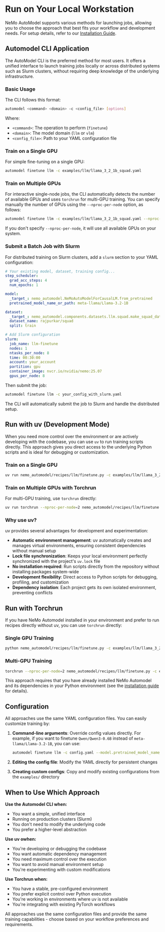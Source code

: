 # Run on Your Local Workstation

NeMo AutoModel supports various methods for launching jobs, allowing you to choose the approach that best fits your workflow and development needs. For setup details, refer to our [Installation Guide](../guides/installation.md).

## Automodel CLI Application

The AutoModel CLI is the preferred method for most users. It offers a unified interface to launch training jobs locally or across distributed systems such as Slurm clusters, without requiring deep knowledge of the underlying infrastructure.

### Basic Usage

The CLI follows this format:
```bash
automodel <command> <domain> -c <config_file> [options]
```

Where:
- `<command>`: The operation to perform (`finetune`)
- `<domain>`: The model domain (`llm` or `vlm`)
- `<config_file>`: Path to your YAML configuration file

### Train on a Single GPU

For simple fine-tuning on a single GPU:

```bash
automodel finetune llm -c examples/llm/llama_3_2_1b_squad.yaml
```

### Train on Multiple GPUs

For interactive single-node jobs, the CLI automatically detects the number of available GPUs and
uses `torchrun` for multi-GPU training. You can specify manually the number of GPUs using the `--nproc-per-node` option, as follows:

```bash
automodel finetune llm -c examples/llm/llama_3_2_1b_squad.yaml --nproc-per-node=2
```

If you don't specify `--nproc-per-node`, it will use all available GPUs on your system.

### Submit a Batch Job with Slurm

For distributed training on Slurm clusters, add a `slurm` section to your YAML configuration:

```yaml
# Your existing model, dataset, training config...
step_scheduler:
  grad_acc_steps: 4
  num_epochs: 1

model:
  _target_: nemo_automodel.NeMoAutoModelForCausalLM.from_pretrained
  pretrained_model_name_or_path: meta-llama/Llama-3.2-1B

dataset:
  _target_: nemo_automodel.components.datasets.llm.squad.make_squad_dataset
  dataset_name: rajpurkar/squad
  split: train

# Add Slurm configuration
slurm:
  job_name: llm-finetune
  nodes: 1
  ntasks_per_node: 8
  time: 00:30:00
  account: your_account
  partition: gpu
  container_image: nvcr.io/nvidia/nemo:25.07
  gpus_per_node: 8
```

Then submit the job:
```bash
automodel finetune llm -c your_config_with_slurm.yaml
```

The CLI will automatically submit the job to Slurm and handle the distributed setup.

## Run with uv (Development Mode)

When you need more control over the environment or are actively developing with the codebase, you can use `uv` to run training scripts directly. This approach gives you direct access to the underlying Python scripts and is ideal for debugging or customization.

### Train on a Single GPU

```bash
uv run nemo_automodel/recipes/llm/finetune.py -c examples/llm/llama_3_2_1b_squad.yaml
```

### Train on Multiple GPUs with Torchrun

For multi-GPU training, use `torchrun` directly:

```bash
uv run torchrun --nproc-per-node=2 nemo_automodel/recipes/llm/finetune.py -c examples/llm/llama_3_2_1b_squad.yaml
```

### Why use uv?

uv provides several advantages for development and experimentation:

- **Automatic environment management**: uv automatically creates and manages virtual environments, ensuring consistent dependencies without manual setup
- **Lock file synchronization**: Keeps your local environment perfectly synchronized with the project's `uv.lock` file
- **No installation required**: Run scripts directly from the repository without installing packages system-wide
- **Development flexibility**: Direct access to Python scripts for debugging, profiling, and customization
- **Dependency isolation**: Each project gets its own isolated environment, preventing conflicts

## Run with Torchrun

If you have NeMo Automodel installed in your environment and prefer to run recipes directly without uv, you can use `torchrun` directly:

### Single GPU Training

```bash
python nemo_automodel/recipes/llm/finetune.py -c examples/llm/llama_3_2_1b_squad.yaml
```

### Multi-GPU Training

```bash
torchrun --nproc-per-node=2 nemo_automodel/recipes/llm/finetune.py -c examples/llm/llama_3_2_1b_squad.yaml
```

This approach requires that you have already installed NeMo Automodel and its dependencies in your Python environment (see the [installation guide](../guides/installation.md) for details).

## Configuration

All approaches use the same YAML configuration files. You can easily customize training by:

1. **Command-line arguments**: Override config values directly.
For example, if you want to finetune `Qwen/Qwen3-0.6B` instead of `meta-llama/Llama-3.2-1B`, you can use:
   ```bash
   automodel finetune llm -c config.yaml --model.pretrained_model_name_or_path Qwen/Qwen3-0.6B
   ```

2. **Editing the config file**: Modify the YAML directly for persistent changes

3. **Creating custom configs**: Copy and modify existing configurations from the `examples/` directory

## When to Use Which Approach

**Use the Automodel CLI when:**
- You want a simple, unified interface
- Running on production clusters (Slurm)
- You don't need to modify the underlying code
- You prefer a higher-level abstraction

**Use uv owhen:**
- You're developing or debugging the codebase
- You want automatic dependency management
- You need maximum control over the execution
- You want to avoid manual environment setup
- You're experimenting with custom modifications

**Use Torchrun when:**
- You have a stable, pre-configured environment
- You prefer explicit control over Python execution
- You're working in environments where uv is not available
- You're integrating with existing PyTorch workflows

All approaches use the same configuration files and provide the same training capabilities - choose based on your workflow preferences and requirements.